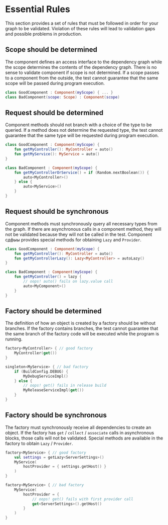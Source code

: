 # Essential Rules

This section provides a set of rules that must be followed in order for your graph to be 
validated. Violation of these rules will lead to validation gaps and possible problems in 
production.

## Scope should be determined
The component defines an access interface to the dependency graph while the scope determines 
the contents of the dependency graph. There is no sense to validate component if scope is not 
determined. If a scope passes to a component from the outside, the test cannot guarantee that 
the same scope will be passed during program execution.

```kotlin
class GoodComponent : Component(myScope) { ... }
class BadComponent(scope: Scope) : Component(scope)
```

## Request should be determined

Component methods should not branch with a choice of the type to be queried. If a method does 
not determine the requested type, the test cannot guarantee that the same type will be 
requested during program execution.

```kotlin
class GoodComponent : Component(myScope) {
    fun getMyController(): MyController = auto()    
    fun getMyService(): MyService = auto()
}

class BadComponent : Component(myScope) {
    fun getMyControllerOrService() = if (Random.nextBoolean()) {
        auto<MyController>()
    } else {
        auto<MyService>()
    }
}
```
## Request should be synchronous

Component methods must synchronously query all necessary types from the graph. If there are 
asynchronous calls in a component method, they will not be validated because they will not be 
called in the test. Сomponent сдфыы provides special methods for obtaining `Lazy` and 
`Provider`.

```kotlin
class GoodComponent : Component(myScope) {
    fun getMyController(): MyController = auto()
    fun getMyControllerLazy(): Lazy<MyController> = autoLazy()
}

class BadComponent : Component(myScope) {
    fun getMyController() = lazy {
        // oops! auto() fails on lazy.value call
        auto<MyComponent>()
    }
}
```

## Factory should be determined

The definition of how an object is created by a factory should be without branches. If the 
factory contains branches, the test cannot guarantee that the same branch of the factory code 
will be executed while the program is running.

```kotlin
factory<MyController> { // good factory
    MyController(get())
}

singleton<MyService> { // bad factory
    if (BuildConfig.DEBUG) {
        MyDebugServiceImpl()
    } else {
        // oops! get() fails in release build
        MyReleaseServiceImpl(get())
    }
}
```

## Factory should be synchronous

The factory must synchronously receive all dependencies to create an object. If the factory 
has `get` / `collect` / `associate` calls in asynchronous blocks, those calls will not be 
validated. Special methods are available in the factory to obtain `Lazy` / `Provider`.

```kotlin
factory<MyService> { // good factory
    val settings = getLazy<ServerSettings>()
    MyService(
        hostProvider = { settings.getHost() }
    )
}

factory<MyService> { // bad factory
    MyService(
        hostProvider = { 
            // oops! get() fails with first provider call
            get<ServerSettings>().getHost()
        }
    )
}
```

